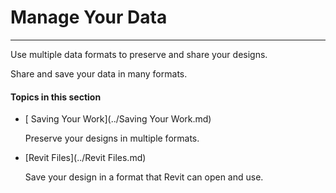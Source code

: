 # Manage Your Data

----

Use multiple data formats to preserve and share your designs.
 

Share and save your data in many formats.

  

#### Topics in this section

* [ Saving Your Work](../Saving Your Work.md)
    
    Preserve your designs in multiple formats.
* [Revit Files](../Revit Files.md)
    
    Save your design in a format that Revit can open and use.

